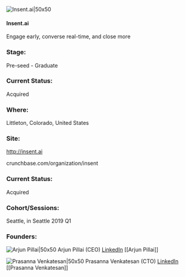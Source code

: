 

![Insent.ai|50x50](https://apimg.techstars.com/connect/images/image_files/5cd49346a36c117b02000112/original/Insent_square.png)

#### Insent.ai
Engage early, converse real-time, and close more

### Stage: 
Pre-seed - Graduate 

### Current Status: 
Acquired

### Where:
Littleton, Colorado, United States

### Site:
http://insent.ai



crunchbase.com/organization/insent

### Current Status: 
Acquired

### Cohort/Sessions: 
Seattle, in Seattle 2019 Q1

### Founders: 

![Arjun Pillai|50x50](https://apimg.techstars.com/connect/images/image_files/5c48b7ed34a60d03350000a2/original/Arjun_pillai_CEO_datachain_small.jpg) Arjun Pillai (CEO) [LinkedIn](https://linkedin.com/in/rarjunpillai) [[Arjun Pillai]]

![Prasanna Venkatesan|50x50](https://apimg.techstars.com/connect/images/image_files/5c48b41d34a60d0335000097/original/Prasanna_venkatesan_CTO_datachain.JPG) Prasanna Venkatesan (CTO) [LinkedIn](https://linkedin.com/in/prasannatl) [[Prasanna Venkatesan]]


